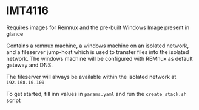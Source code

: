 # IMT4116
Requires images for Remnux and the pre-built Windows Image present in glance

Contains a remnux machine, a windows machine on an isolated network, and a fileserver jump-host which is used to transfer files into the isolated network. The windows machine will be configured with REMnux as default gateway and DNS.

The fileserver will always be available within the isolated network at `192.168.10.100`

To get started, fill inn values in `params.yaml` and run the `create_stack.sh` script
